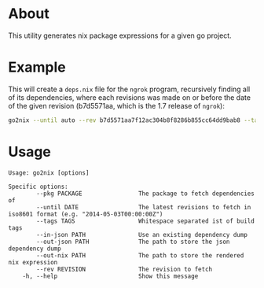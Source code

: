 # About

This utility generates nix package expressions for a given go project.

# Example

This will create a `deps.nix` file for the `ngrok` program, recursively
finding all of its dependencies, where each revisions was made on or
before the date of the given revision (b7d5571aa, which is the 1.7
release of `ngrok`):

``` bash
go2nix --until auto --rev b7d5571aa7f12ac304b8f8286b855cc64dd9bab8 --tags release --pkg github.com/inconshreveable/ngrok --out-nix deps.nix
```

# Usage

    Usage: go2nix [options]
    
    Specific options:
            --pkg PACKAGE                The package to fetch dependencies of
            --until DATE                 The latest revisions to fetch in iso8601 format (e.g. "2014-05-03T00:00:00Z")
            --tags TAGS                  Whitespace separated ist of build tags
            --in-json PATH               Use an existing dependency dump
            --out-json PATH              The path to store the json dependency dump
            --out-nix PATH               The path to store the rendered nix expression
            --rev REVISION               The revision to fetch
        -h, --help                       Show this message
